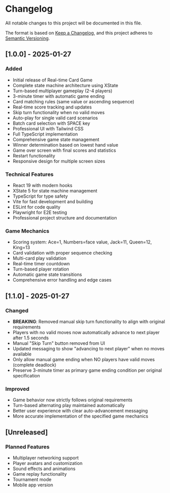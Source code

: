 # Changelog

All notable changes to this project will be documented in this file.

The format is based on [Keep a Changelog](https://keepachangelog.com/en/1.0.0/),
and this project adheres to [Semantic Versioning](https://semver.org/spec/v2.0.0.html).

## [1.0.0] - 2025-01-27

### Added

- Initial release of Real-time Card Game
- Complete state machine architecture using XState
- Turn-based multiplayer gameplay (2-4 players)
- 3-minute timer with automatic game ending
- Card matching rules (same value or ascending sequence)
- Real-time score tracking and updates
- Skip turn functionality when no valid moves
- Auto-play for single valid card scenarios
- Batch card selection with SPACE key
- Professional UI with Tailwind CSS
- Full TypeScript implementation
- Comprehensive game state management
- Winner determination based on lowest hand value
- Game over screen with final scores and statistics
- Restart functionality
- Responsive design for multiple screen sizes

### Technical Features

- React 19 with modern hooks
- XState 5 for state machine management
- TypeScript for type safety
- Vite for fast development and building
- ESLint for code quality
- Playwright for E2E testing
- Professional project structure and documentation

### Game Mechanics

- Scoring system: Ace=1, Numbers=face value, Jack=11, Queen=12, King=13
- Card validation with proper sequence checking
- Multi-card play validation
- Real-time timer countdown
- Turn-based player rotation
- Automatic game state transitions
- Comprehensive error handling and edge cases

## [1.1.0] - 2025-01-27

### Changed

- **BREAKING**: Removed manual skip turn functionality to align with original requirements
- Players with no valid moves now automatically advance to next player after 1.5 seconds
- Manual "Skip Turn" button removed from UI
- Updated messaging to show "advancing to next player" when no moves available
- Only allow manual game ending when NO players have valid moves (complete deadlock)
- Preserve 3-minute timer as primary game ending condition per original specification

### Improved

- Game behavior now strictly follows original requirements
- Turn-based alternating play maintained automatically
- Better user experience with clear auto-advancement messaging
- More accurate implementation of the specified game mechanics

## [Unreleased]

### Planned Features

- Multiplayer networking support
- Player avatars and customization
- Sound effects and animations
- Game replay functionality
- Tournament mode
- Mobile app version
